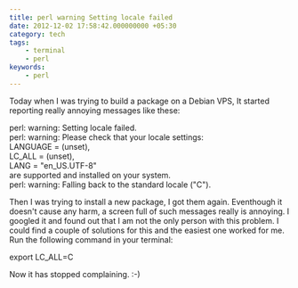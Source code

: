 ```yaml
---
title: perl warning Setting locale failed
date: 2012-12-02 17:58:42.000000000 +05:30
category: tech
tags:
    - terminal
    - perl
keywords:
    - perl
---
```


Today when I was trying to build a package on a Debian VPS, It started reporting really annoying messages like these:

perl: warning: Setting locale failed.  
perl: warning: Please check that your locale settings:  
LANGUAGE = (unset),  
LC\_ALL = (unset),  
LANG = "en\_US.UTF-8"  
are supported and installed on your system.  
perl: warning: Falling back to the standard locale ("C").

Then I was trying to install a new package, I got them again. Eventhough it doesn't cause any harm, a screen full of such messages really is annoying. I googled it and found out that I am not the only person with this problem. I could find a couple of solutions for this and the easiest one worked for me. Run the following command in your terminal:

export LC\_ALL=C

Now it has stopped complaining. :-)

